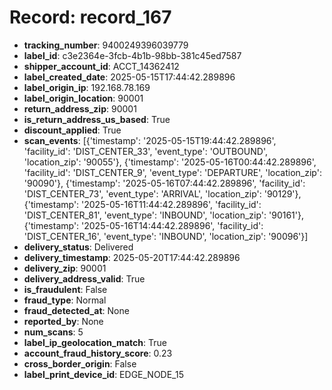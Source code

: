 # Record: record_167

- **tracking_number**: 9400249396039779
- **label_id**: c3e2364e-3fcb-4b1b-98bb-381c45ed7587
- **shipper_account_id**: ACCT_14362412
- **label_created_date**: 2025-05-15T17:44:42.289896
- **label_origin_ip**: 192.168.78.169
- **label_origin_location**: 90001
- **return_address_zip**: 90001
- **is_return_address_us_based**: True
- **discount_applied**: True
- **scan_events**: [{'timestamp': '2025-05-15T19:44:42.289896', 'facility_id': 'DIST_CENTER_33', 'event_type': 'OUTBOUND', 'location_zip': '90055'}, {'timestamp': '2025-05-16T00:44:42.289896', 'facility_id': 'DIST_CENTER_9', 'event_type': 'DEPARTURE', 'location_zip': '90090'}, {'timestamp': '2025-05-16T07:44:42.289896', 'facility_id': 'DIST_CENTER_73', 'event_type': 'ARRIVAL', 'location_zip': '90129'}, {'timestamp': '2025-05-16T11:44:42.289896', 'facility_id': 'DIST_CENTER_81', 'event_type': 'INBOUND', 'location_zip': '90161'}, {'timestamp': '2025-05-16T14:44:42.289896', 'facility_id': 'DIST_CENTER_16', 'event_type': 'INBOUND', 'location_zip': '90096'}]
- **delivery_status**: Delivered
- **delivery_timestamp**: 2025-05-20T17:44:42.289896
- **delivery_zip**: 90001
- **delivery_address_valid**: True
- **is_fraudulent**: False
- **fraud_type**: Normal
- **fraud_detected_at**: None
- **reported_by**: None
- **num_scans**: 5
- **label_ip_geolocation_match**: True
- **account_fraud_history_score**: 0.23
- **cross_border_origin**: False
- **label_print_device_id**: EDGE_NODE_15